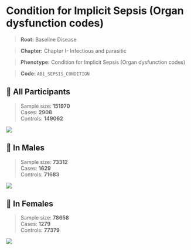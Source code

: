 # Condition for Implicit Sepsis (Organ dysfunction codes)

> **Root:** Baseline Disease  

> **Chapter:** Chapter I- Infectious and parasitic  

> **Phenotype:** Condition for Implicit Sepsis (Organ dysfunction codes)  

> **Code:** `AB1_SEPSIS_CONDITION`

## 🧪 All Participants  
> Sample size: **151970**  
> Cases: **2908**  
> Controls: **149062**
<img src="/Disease/Figures/ALL/Baseline/AB1_SEPSIS_CONDITION.png"/>
<CsvTable src="/Disease/Data/ALL/Baseline/LG_AB1_SEPSIS_CONDITION.csv" label="🔍 View full results" />

## 👨 In Males  
> Sample size: **73312**  
> Cases: **1629**  
> Controls: **71683**
<img src="/Disease/Figures/Male/Baseline/AB1_SEPSIS_CONDITION.png"/>
<CsvTable src="/Disease/Data/Male/Baseline/LG_AB1_SEPSIS_CONDITION.csv" label="🔍 View full results" />

## 👩 In Females  
> Sample size: **78658**  
> Cases: **1279**  
> Controls: **77379**
<img src="/Disease/Figures/Female/Baseline/AB1_SEPSIS_CONDITION.png"/>
<CsvTable src="/Disease/Data/Female/Baseline/LG_AB1_SEPSIS_CONDITION.csv" label="🔍 View full results" />
